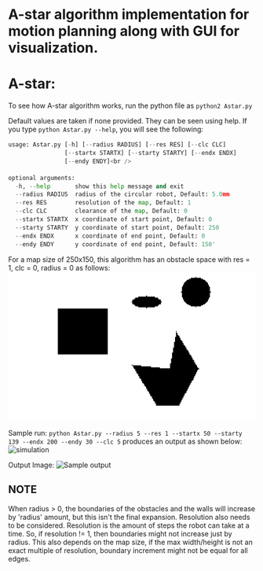 # A-star algorithm implementation for motion planning along with GUI for visualization.

# A-star:

To see how A-star algorithm works, run the python file as ```python2 Astar.py```

Default values are taken if none provided. They can be seen using help. If you type ```python Astar.py --help```, you will see the following:

```python
usage: Astar.py [-h] [--radius RADIUS] [--res RES] [--clc CLC]
                [--startx STARTX] [--starty STARTY] [--endx ENDX]
                [--endy ENDY]<br />

optional arguments:
  -h, --help       show this help message and exit
  --radius RADIUS  radius of the circular robot, Default: 5.0mm
  --res RES        resolution of the map, Default: 1
  --clc CLC        clearance of the map, Default: 0
  --startx STARTX  x coordinate of start point, Default: 0
  --starty STARTY  y coordinate of start point, Default: 250
  --endx ENDX      x coordinate of end point, Default: 0
  --endy ENDY      y coordinate of end point, Default: 150'
```
For a map size of 250x150, this algorithm has an obstacle space with res = 1, clc = 0, radius = 0 as follows:
![Obstacle Space](https://github.com/RachithP/motion-planning/blob/master/A-star/obstacleSpace.png)

Sample run:
```python Astar.py --radius 5 --res 1 --startx 50 --starty 139 --endx 200 --endy 30 --clc 5```
produces an output as shown below:
![simulation](https://github.com/RachithP/motion-planning/blob/master/A-star/astar.gif)

Output Image:
![Sample output](https://github.com/RachithP/motion-planning/blob/master/A-star/sample_output.png)


## NOTE
When radius > 0, the boundaries of the obstacles and the walls will increase by 'radius' amount, but this isn't the final expansion. Resolution also needs to be considered. Resolution is the amount of steps the robot can take at a time. So, if resolution != 1, then boundaries might not increase just by radius. This also depends on the map size, if the max width/height is not an exact multiple of resolution, boundary increment might not be equal for all edges.
